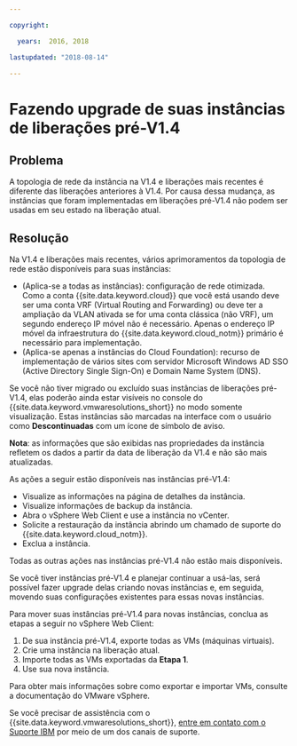 ```yaml
---

copyright:

  years:  2016, 2018

lastupdated: "2018-08-14"

---
```


# Fazendo upgrade de suas instâncias de liberações pré-V1.4

## Problema

A topologia de rede da instância na V1.4 e liberações mais recentes é diferente das liberações anteriores à V1.4. Por causa dessa mudança, as instâncias que foram implementadas em liberações pré-V1.4 não podem ser usadas em seu estado na liberação atual.

## Resolução

Na V1.4 e liberações mais recentes, vários aprimoramentos da topologia de rede estão disponíveis para suas instâncias:
* (Aplica-se a todas as instâncias): configuração de rede otimizada. Como a conta {{site.data.keyword.cloud}} que você está usando deve ser uma conta VRF (Virtual Routing and Forwarding) ou deve ter a ampliação da VLAN ativada se for uma conta clássica (não VRF), um segundo endereço IP móvel não é necessário. Apenas o endereço IP móvel da infraestrutura do {{site.data.keyword.cloud_notm}} primário é necessário para implementação.
* (Aplica-se apenas a instâncias do Cloud Foundation): recurso de implementação de vários sites com servidor Microsoft Windows AD SSO (Active Directory Single Sign-On) e Domain Name System (DNS).

Se você não tiver migrado ou excluído suas instâncias de liberações pré-V1.4, elas poderão ainda estar visíveis no console do {{site.data.keyword.vmwaresolutions_short}} no modo somente visualização. Estas instâncias são marcadas na interface com o usuário como **Descontinuadas** com um ícone de símbolo de aviso.

**Nota**: as informações que são exibidas nas propriedades da instância refletem os dados a partir da data de liberação da V1.4 e não são mais atualizadas.

As ações a seguir estão disponíveis nas instâncias pré-V1.4:
*  Visualize as informações na página de detalhes da instância.
*  Visualize informações de backup da instância.
*  Abra o vSphere Web Client e use a instância no vCenter.
*  Solicite a restauração da instância abrindo um chamado de suporte do {{site.data.keyword.cloud_notm}}.
*  Exclua a instância.

Todas as outras ações nas instâncias pré-V1.4 não estão mais disponíveis.

Se você tiver instâncias pré-V1.4 e planejar continuar a usá-las, será possível fazer upgrade delas criando novas instâncias e, em seguida, movendo suas configurações existentes para essas novas instâncias.

Para mover suas instâncias pré-V1.4 para novas instâncias, conclua as etapas a seguir no vSphere Web Client:
1. De sua instância pré-V1.4, exporte todas as VMs (máquinas virtuais).
2. Crie uma instância na liberação atual.
3. Importe todas as VMs exportadas da **Etapa 1**.
4. Use sua nova instância.

Para obter mais informações sobre como exportar e importar VMs, consulte a documentação do VMware vSphere.

Se você precisar de assistência com o {{site.data.keyword.vmwaresolutions_short}}, [entre em contato com o Suporte IBM](trbl_support.html) por meio de um dos canais de suporte.
